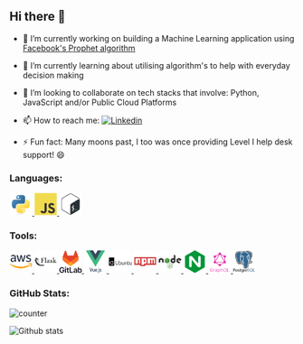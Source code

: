 ## Hi there 👋

- 🔭 I’m currently working on building a Machine Learning application using [Facebook's Prophet algorithm](https://github.com/CloudNua/ml-forecast-app)

- 🌱 I’m currently learning about utilising algorithm's to help with everyday decision making

- 👯 I’m looking to collaborate on tech stacks that involve: Python, JavaScript and/or Public Cloud Platforms

- 📫 How to reach me: [![Linkedin](https://img.shields.io/badge/-LinkedIn-blue?style=flat&logo=Linkedin&logoColor=white)](https://www.linkedin.com/in/enda-kelly-05786b31/)

- ⚡ Fun fact: Many moons past, I too was once providing Level I help desk support! 😄


### Languages:
<p align="left"> 
    <a href="https://www.python.org" target="_blank"> <img src="https://raw.githubusercontent.com/devicons/devicon/master/icons/python/python-original.svg" alt="python" width="40" height="40"/> </a> 
    <a href="https://www.javascript.com/" target="_blank"> <img src="https://raw.githubusercontent.com/devicons/devicon/master/icons/javascript/javascript-original.svg" alt="javascript" width="40" height="40"/> </a> 
    <a href="https://www.gnu.org/software/bash/" target="_blank"> <img src="https://raw.githubusercontent.com/devicons/devicon/master/icons/bash/bash-original.svg" alt="bash" width="40" height="40"/> </a> 
</p>

### Tools:
<p align="left"> 
    <a href="https://aws.amazon.com/" target="_blank"> <img src="https://raw.githubusercontent.com/devicons/devicon/master/icons/amazonwebservices/amazonwebservices-original-wordmark.svg" alt="aws" width="40" height="40"/> </a>
    <a href="https://flask.palletsprojects.com/en/1.1.x/" target="_blank"> <img src="https://raw.githubusercontent.com/devicons/devicon/master/icons/flask/flask-original-wordmark.svg" alt="flask" width="40" height="40"/> </a>
    <a href="https://gitlab.com/" target="_blank"> <img src="https://raw.githubusercontent.com/devicons/devicon/master/icons/gitlab/gitlab-original-wordmark.svg"
    alt="gitlab" width="40" height="40"/> </a>
    <a href="https://vuejs.org/" target="_blank"> <img src="https://raw.githubusercontent.com/devicons/devicon/master/icons/vuejs/vuejs-original-wordmark.svg" 
    alt="vuejs" width="40" height="40"/> </a>
    <a href="https://ubuntu.com/" target="_blank"> <img src="https://raw.githubusercontent.com/devicons/devicon/master/icons/ubuntu/ubuntu-plain-wordmark.svg" 
    alt="ubunbtu" width="40" height="40"/> </a>
    <a href="https://www.npmjs.com/" target="_blank"> <img src="https://raw.githubusercontent.com/devicons/devicon/master/icons/npm/npm-original-wordmark.svg" 
    alt="npm" width="40" height="40"/> </a>
    <a href="https://nodejs.org/en/" target="_blank"> <img src="https://raw.githubusercontent.com/devicons/devicon/master/icons/nodejs/nodejs-original-wordmark.svg" 
    alt="nodejs" width="40" height="40"/> </a>
    <a href="https://www.nginx.com/" target="_blank"> <img src="https://raw.githubusercontent.com/devicons/devicon/master/icons/nginx/nginx-original.svg" 
    alt="nginx" width="40" height="40"/> </a>
    <a href="https://graphql.org/" target="_blank"> <img src="https://raw.githubusercontent.com/devicons/devicon/master/icons/graphql/graphql-plain-wordmark.svg" 
    alt="gql" width="40" height="40"/> </a>
    <a href="https://www.postgresql.org/" target="_blank"> <img src="https://raw.githubusercontent.com/devicons/devicon/master/icons/postgresql/postgresql-original-wordmark.svg" 
    alt="postgres" width="40" height="40"/> </a>
</p>


### GitHub Stats:

![counter](https://enptm74jfyxktnn.m.pipedream.net)

![Github stats](https://github-readme-stats.vercel.app/api?username=endk17)



<!--
**endk17/endk17** is a ✨ _special_ ✨ repository because its `README.md` (this file) appears on your GitHub profile.

Here are some ideas to get you started:

- 🔭 I’m currently working on ...
- 🌱 I’m currently learning ...
- 👯 I’m looking to collaborate on ...
- 🤔 I’m looking for help with ...
- 💬 Ask me about ...
- 📫 How to reach me: ...
- 😄 Pronouns: ...
- ⚡ Fun fact: ...
-->
